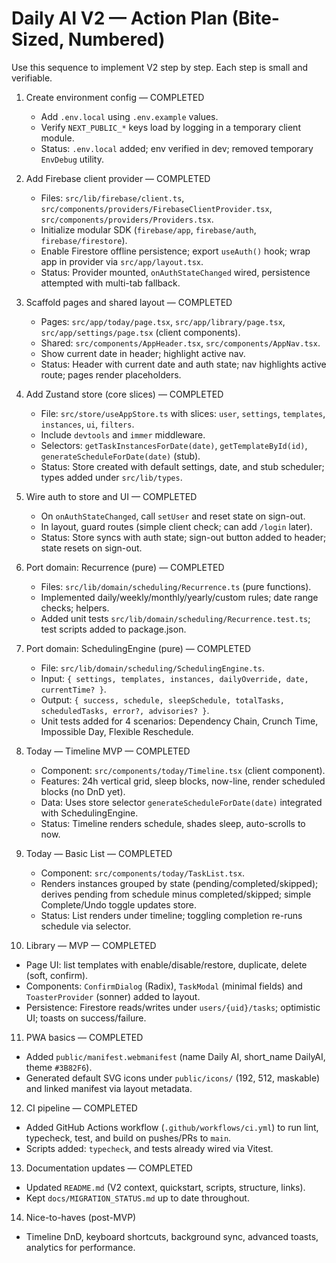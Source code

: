 # Daily AI V2 — Action Plan (Bite-Sized, Numbered)

Use this sequence to implement V2 step by step. Each step is small and verifiable.

1) Create environment config — COMPLETED
   - Add `.env.local` using `.env.example` values.
   - Verify `NEXT_PUBLIC_*` keys load by logging in a temporary client module.
   - Status: `.env.local` added; env verified in dev; removed temporary `EnvDebug` utility.

2) Add Firebase client provider — COMPLETED
   - Files: `src/lib/firebase/client.ts`, `src/components/providers/FirebaseClientProvider.tsx`, `src/components/providers/Providers.tsx`.
   - Initialize modular SDK (`firebase/app`, `firebase/auth`, `firebase/firestore`).
   - Enable Firestore offline persistence; export `useAuth()` hook; wrap app in provider via `src/app/layout.tsx`.
   - Status: Provider mounted, `onAuthStateChanged` wired, persistence attempted with multi-tab fallback.

3) Scaffold pages and shared layout — COMPLETED
   - Pages: `src/app/today/page.tsx`, `src/app/library/page.tsx`, `src/app/settings/page.tsx` (client components).
   - Shared: `src/components/AppHeader.tsx`, `src/components/AppNav.tsx`.
   - Show current date in header; highlight active nav.
   - Status: Header with current date and auth state; nav highlights active route; pages render placeholders.

4) Add Zustand store (core slices) — COMPLETED
   - File: `src/store/useAppStore.ts` with slices: `user`, `settings`, `templates`, `instances`, `ui`, `filters`.
   - Include `devtools` and `immer` middleware.
   - Selectors: `getTaskInstancesForDate(date)`, `getTemplateById(id)`, `generateScheduleForDate(date)` (stub).
   - Status: Store created with default settings, date, and stub scheduler; types added under `src/lib/types`.

5) Wire auth to store and UI — COMPLETED
   - On `onAuthStateChanged`, call `setUser` and reset state on sign-out.
   - In layout, guard routes (simple client check; can add `/login` later).
   - Status: Store syncs with auth state; sign-out button added to header; state resets on sign-out.

6) Port domain: Recurrence (pure) — COMPLETED
   - Files: `src/lib/domain/scheduling/Recurrence.ts` (pure functions).
   - Implemented daily/weekly/monthly/yearly/custom rules; date range checks; helpers.
   - Added unit tests `src/lib/domain/scheduling/Recurrence.test.ts`; test scripts added to package.json.

7) Port domain: SchedulingEngine (pure) — COMPLETED
   - File: `src/lib/domain/scheduling/SchedulingEngine.ts`.
   - Input: `{ settings, templates, instances, dailyOverride, date, currentTime? }`.
   - Output: `{ success, schedule, sleepSchedule, totalTasks, scheduledTasks, error?, advisories? }`.
   - Unit tests added for 4 scenarios: Dependency Chain, Crunch Time, Impossible Day, Flexible Reschedule.

8) Today — Timeline MVP — COMPLETED
   - Component: `src/components/today/Timeline.tsx` (client component).
   - Features: 24h vertical grid, sleep blocks, now-line, render scheduled blocks (no DnD yet).
   - Data: Uses store selector `generateScheduleForDate(date)` integrated with SchedulingEngine.
   - Status: Timeline renders schedule, shades sleep, auto-scrolls to now.

9) Today — Basic List — COMPLETED
   - Component: `src/components/today/TaskList.tsx`.
   - Renders instances grouped by state (pending/completed/skipped);
     derives pending from schedule minus completed/skipped; simple Complete/Undo toggle updates store.
   - Status: List renders under timeline; toggling completion re-runs schedule via selector.

10) Library — MVP — COMPLETED
   - Page UI: list templates with enable/disable/restore, duplicate, delete (soft, confirm).
   - Components: `ConfirmDialog` (Radix), `TaskModal` (minimal fields) and `ToasterProvider` (sonner) added to layout.
   - Persistence: Firestore reads/writes under `users/{uid}/tasks`; optimistic UI; toasts on success/failure.

11) PWA basics — COMPLETED
   - Added `public/manifest.webmanifest` (name Daily AI, short_name DailyAI, theme `#3B82F6`).
   - Generated default SVG icons under `public/icons/` (192, 512, maskable) and linked manifest via layout metadata.

12) CI pipeline — COMPLETED
   - Added GitHub Actions workflow (`.github/workflows/ci.yml`) to run lint, typecheck, test, and build on pushes/PRs to `main`.
   - Scripts added: `typecheck`, and tests already wired via Vitest.

13) Documentation updates — COMPLETED
   - Updated `README.md` (V2 context, quickstart, scripts, structure, links).
   - Kept `docs/MIGRATION_STATUS.md` up to date throughout.

14) Nice-to-haves (post-MVP)
   - Timeline DnD, keyboard shortcuts, background sync, advanced toasts, analytics for performance.
